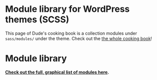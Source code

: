 # Module library for WordPress themes (SCSS)

This page of Dude's cooking book is a collection modules under `sass/modules/` under the theme. Check out the [the whole cooking book](../README.md)!

# Module library

**[Check out the full, graphical list of modules here](/List%20of%20modules.md).**
